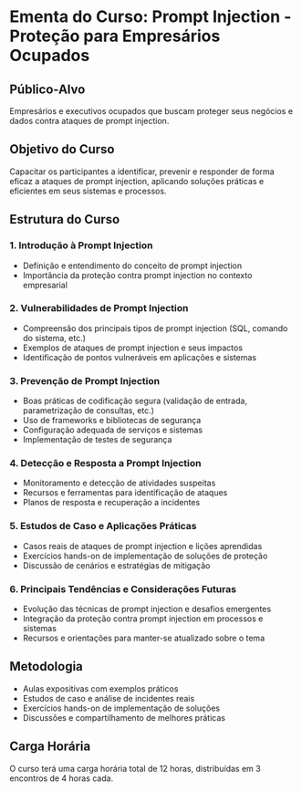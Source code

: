 # Ementa do Curso: Prompt Injection - Proteção para Empresários Ocupados

## Público-Alvo
Empresários e executivos ocupados que buscam proteger seus negócios e dados contra ataques de prompt injection.

## Objetivo do Curso
Capacitar os participantes a identificar, prevenir e responder de forma eficaz a ataques de prompt injection, aplicando soluções práticas e eficientes em seus sistemas e processos.

## Estrutura do Curso

### 1. Introdução à Prompt Injection
- Definição e entendimento do conceito de prompt injection
- Importância da proteção contra prompt injection no contexto empresarial

### 2. Vulnerabilidades de Prompt Injection
- Compreensão dos principais tipos de prompt injection (SQL, comando do sistema, etc.)
- Exemplos de ataques de prompt injection e seus impactos
- Identificação de pontos vulneráveis em aplicações e sistemas

### 3. Prevenção de Prompt Injection
- Boas práticas de codificação segura (validação de entrada, parametrização de consultas, etc.)
- Uso de frameworks e bibliotecas de segurança
- Configuração adequada de serviços e sistemas
- Implementação de testes de segurança

### 4. Detecção e Resposta a Prompt Injection
- Monitoramento e detecção de atividades suspeitas
- Recursos e ferramentas para identificação de ataques
- Planos de resposta e recuperação a incidentes

### 5. Estudos de Caso e Aplicações Práticas
- Casos reais de ataques de prompt injection e lições aprendidas
- Exercícios hands-on de implementação de soluções de proteção
- Discussão de cenários e estratégias de mitigação

### 6. Principais Tendências e Considerações Futuras
- Evolução das técnicas de prompt injection e desafios emergentes
- Integração da proteção contra prompt injection em processos e sistemas
- Recursos e orientações para manter-se atualizado sobre o tema

## Metodologia
- Aulas expositivas com exemplos práticos
- Estudos de caso e análise de incidentes reais
- Exercícios hands-on de implementação de soluções
- Discussões e compartilhamento de melhores práticas

## Carga Horária
O curso terá uma carga horária total de 12 horas, distribuídas em 3 encontros de 4 horas cada.